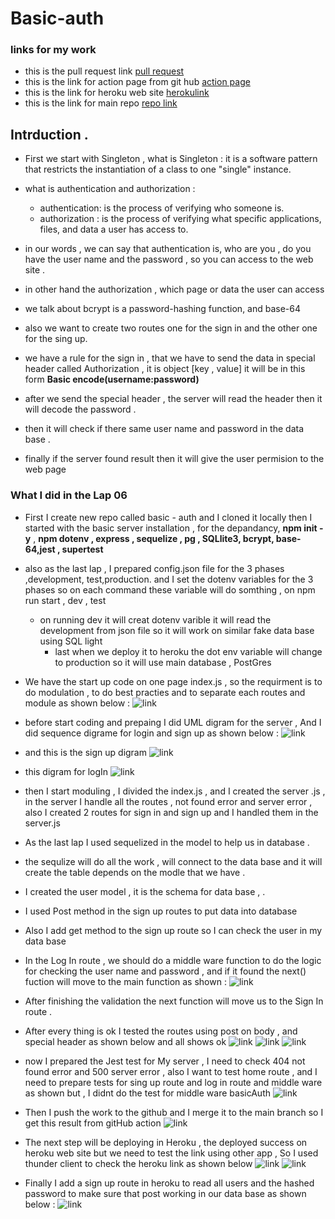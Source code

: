 # Basic-auth
### links for my work 
* this is the pull request link [pull request](https://github.com/Muradazzeh/basic-auth/pull/1)
* this is the link for action page from git hub [action page](https://github.com/Muradazzeh/basic-auth/actions)
* this is the link for heroku web site [ herokulink](https://murad-basic-auth.herokuapp.com/)
* this is the link for main repo [ repo link ](https://github.com/Muradazzeh/basic-auth)

## Intrduction  . 
* First we start with Singleton , what is Singleton : it is a software pattern that restricts the instantiation of a class to one "single" instance.
* what is authentication and authorization :
    *  authentication: is the process of verifying who someone is.
    * authorization : is the process of verifying what specific applications, files, and data a user has access to.

* in our words , we can say that authentication is, who are you , do you have the user name and the password , so you can access to the web site . 
* in other hand the authorization , which page or data the user can access 
* we talk about bcrypt is a password-hashing function, and base-64
* also we want to create two routes one for the sign in and the other one for the sing up.
* we have a rule for the sign in , that we have to send the data in special header called Authorization , it is object [key , value]
it will be in this form **Basic encode(username:password)**
* after we send the special header , the server will read the header then it will decode the password .
* then it will check if there same user name and password in the data base .
* finally if the server found result then it will give the user permision to the web page 


### What I did in the Lap 06 
* First I create new repo called basic - auth and I cloned it locally 
then I started with the basic server installation , for the depandancy, **npm init -y** , **npm dotenv , express , sequelize , pg , SQLlite3, bcrypt, base-64,jest , supertest** 

* also as the last lap , I prepared config.json file for the 3 phases ,development, test,production.
and I set the dotenv variables for the 3 phases  so on each command these variable will do somthing , on npm run start , dev , test 
  * on running dev it will creat dotenv varible it will read the development from json file so it will work on similar fake data base using SQL light 
    * last when we deploy it to heroku the dot env variable will change to production so it will use main database , PostGres
* We have the start up code on one page index.js , so the requirment is to do modulation , to do best practies and  to separate each routes and module as shown below : 
![link](./src/image/Screenshot%20(221).png) 
* before start coding and prepaing I did UML digram for the server , And I did sequence digrame for login and sign up as shown below :
![link](./src/image/uml%20(1).jpg)
* and this is the sign up digram 
![link](./src/image/sign%20up.png)
*  this digram for logIn 
![link](./src/image/login.png)

* then I start moduling , I divided the index.js , and I created the server .js , in the server I handle all the routes , not found error and server error , also I created 2 routes for sign in and sign up and I handled them in the server.js 
* As the last lap I used sequelized in the model to help us in database . 
* the sequlize will do all the work , will connect to the data base and it will create the table depends on the modle that we have .
* I created the user model , it is the schema for data base , .
* I used Post method in the sign up routes to put data into database 
* Also I add get method to the sign up route so I can check the user in my data base 
* In the Log In route , we should do a middle ware function to do the logic for checking the user name and password  , and if it found the next() fuction will move to the main function as shown : 
 ![link](./src/image/Screenshot%20(222).jpg)

 * After finishing the validation the next function will move us to the Sign In route . 

 * After every thing is ok I tested the routes using post on body , and special header  as shown below and all shows ok 
 ![link](./src/image/Screenshot%20(213).png)
 ![link](./src/image/Screenshot%20(214).png)
 ![link](./src/image/Screenshot%20(216).png)
 * now I prepared the Jest test for My server , I need to check 404 not found error and 500 server error , also I want to test home route , and I need to prepare tests for sing up route and log in route and middle ware as shown but , I didnt do the test for middle ware basicAuth 
  ![link](./src/image/Screenshot%20(227).png)

 * Then I push the work to the github and I merge it to the main branch so I get this result from gitHub action 
 ![link](./src/image/Screenshot%20(223).png)
* The next step will be deploying in Heroku , the deployed success on heroku web site but we need to test the link using other app , So I used thunder client to check the heroku link as shown below 
![link](./src/image/Screenshot%20(225).png)
![link](./src/image/Screenshot%20(226).png)

* Finally I add a sign up route in heroku to read all users and the hashed password to make sure that post working in our data base as shown below : 
![link](./src/image/Screenshot%20(229).png)

